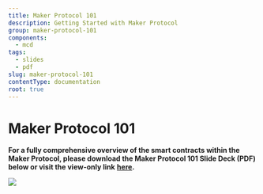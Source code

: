 ```yaml
---
title: Maker Protocol 101
description: Getting Started with Maker Protocol
group: maker-protocol-101
components:
  - mcd
tags:
  - slides
  - pdf
slug: maker-protocol-101
contentType: documentation
root: true
---
```


# Maker Protocol 101

**For a fully comprehensive overview of the smart contracts within the Maker Protocol, please download the Maker Protocol 101 Slide Deck \(PDF\) below or visit the view-only link** [**here**](https://drive.google.com/file/d/1bEOlNk2xUXgwy0I_UlB_8tPPZ8mH1gy9/view?usp=sharing)**.**

![](/images/documentation/screen-shot-2019-11-17-at-11.24.44-pm.png)
